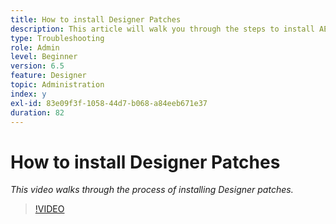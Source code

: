 ```yaml
---
title: How to install Designer Patches
description: This article will walk you through the steps to install AEM Forms Designer patches
type: Troubleshooting
role: Admin
level: Beginner
version: 6.5
feature: Designer
topic: Administration
index: y
exl-id: 83e09f3f-1058-44d7-b068-a84eeb671e37
duration: 82
---
```

# How to install Designer Patches

*This video walks through the process of installing Designer patches.*

>[!VIDEO](https://video.tv.adobe.com/v/335504?quality=12&learn=on)

